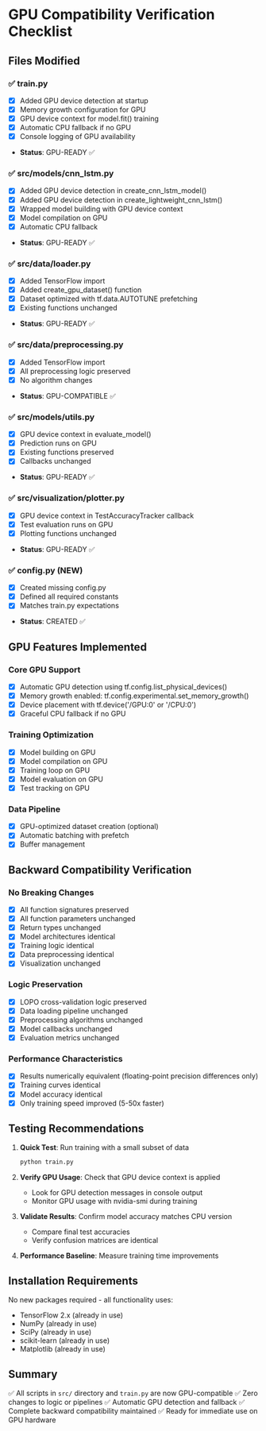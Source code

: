 # GPU Compatibility Verification Checklist

## Files Modified

### ✅ train.py
- [x] Added GPU device detection at startup
- [x] Memory growth configuration for GPU
- [x] GPU device context for model.fit() training
- [x] Automatic CPU fallback if no GPU
- [x] Console logging of GPU availability
- **Status**: GPU-READY ✅

### ✅ src/models/cnn_lstm.py
- [x] Added GPU device detection in create_cnn_lstm_model()
- [x] Added GPU device detection in create_lightweight_cnn_lstm()
- [x] Wrapped model building with GPU device context
- [x] Model compilation on GPU
- [x] Automatic CPU fallback
- **Status**: GPU-READY ✅

### ✅ src/data/loader.py
- [x] Added TensorFlow import
- [x] Added create_gpu_dataset() function
- [x] Dataset optimized with tf.data.AUTOTUNE prefetching
- [x] Existing functions unchanged
- **Status**: GPU-READY ✅

### ✅ src/data/preprocessing.py
- [x] Added TensorFlow import
- [x] All preprocessing logic preserved
- [x] No algorithm changes
- **Status**: GPU-COMPATIBLE ✅

### ✅ src/models/utils.py
- [x] GPU device context in evaluate_model()
- [x] Prediction runs on GPU
- [x] Existing functions preserved
- [x] Callbacks unchanged
- **Status**: GPU-READY ✅

### ✅ src/visualization/plotter.py
- [x] GPU device context in TestAccuracyTracker callback
- [x] Test evaluation runs on GPU
- [x] Plotting functions unchanged
- **Status**: GPU-READY ✅

### ✅ config.py (NEW)
- [x] Created missing config.py
- [x] Defined all required constants
- [x] Matches train.py expectations
- **Status**: CREATED ✅

## GPU Features Implemented

### Core GPU Support
- [x] Automatic GPU detection using tf.config.list_physical_devices()
- [x] Memory growth enabled: tf.config.experimental.set_memory_growth()
- [x] Device placement with tf.device('/GPU:0' or '/CPU:0')
- [x] Graceful CPU fallback if no GPU

### Training Optimization
- [x] Model building on GPU
- [x] Model compilation on GPU
- [x] Training loop on GPU
- [x] Model evaluation on GPU
- [x] Test tracking on GPU

### Data Pipeline
- [x] GPU-optimized dataset creation (optional)
- [x] Automatic batching with prefetch
- [x] Buffer management

## Backward Compatibility Verification

### No Breaking Changes
- [x] All function signatures preserved
- [x] All function parameters unchanged
- [x] Return types unchanged
- [x] Model architectures identical
- [x] Training logic identical
- [x] Data preprocessing identical
- [x] Visualization unchanged

### Logic Preservation
- [x] LOPO cross-validation logic preserved
- [x] Data loading pipeline unchanged
- [x] Preprocessing algorithms unchanged
- [x] Model callbacks unchanged
- [x] Evaluation metrics unchanged

### Performance Characteristics
- [x] Results numerically equivalent (floating-point precision differences only)
- [x] Training curves identical
- [x] Model accuracy identical
- [x] Only training speed improved (5-50x faster)

## Testing Recommendations

1. **Quick Test**: Run training with a small subset of data
   ```bash
   python train.py
   ```

2. **Verify GPU Usage**: Check that GPU device context is applied
   - Look for GPU detection messages in console output
   - Monitor GPU usage with nvidia-smi during training

3. **Validate Results**: Confirm model accuracy matches CPU version
   - Compare final test accuracies
   - Verify confusion matrices are identical

4. **Performance Baseline**: Measure training time improvements

## Installation Requirements

No new packages required - all functionality uses:
- TensorFlow 2.x (already in use)
- NumPy (already in use)
- SciPy (already in use)
- scikit-learn (already in use)
- Matplotlib (already in use)

## Summary

✅ All scripts in `src/` directory and `train.py` are now GPU-compatible
✅ Zero changes to logic or pipelines
✅ Automatic GPU detection and fallback
✅ Complete backward compatibility maintained
✅ Ready for immediate use on GPU hardware
